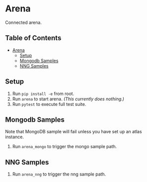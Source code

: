 # Arena

Connected arena.

## Table of Contents <!-- omit in toc -->

- [Arena](#arena)
  - [Setup](#setup)
  - [Mongodb Samples](#mongodb-samples)
  - [NNG Samples](#nng-samples)

## Setup

1. Run `pip install -e` from root.
2. Run `arena` to start arena. *(This currently does nothing.)*
3. Run `pytest` to execute full test suite.

## Mongodb Samples

Note that MongoDB sample will fail unless you have set up an atlas instance.

1. Run `arena_mongo` to trigger the mongo sample path.

## NNG Samples

1. Run `arena_nng` to trigger the nng sample path.

